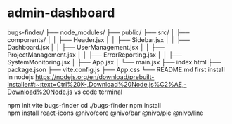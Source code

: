 # admin-dashboard

bugs-finder/
├── node_modules/
├── public/
├── src/
│   ├── components/
│   │   ├── Header.jsx
│   │   ├── Sidebar.jsx
│   │   ├── Dashboard.jsx
│   │   ├── UserManagement.jsx
│   │   ├── ProjectManagement.jsx
│   │   ├── ErrorReporting.jsx
│   │   ├── SystemMonitoring.jsx
│   ├── App.jsx
│   └── main.jsx
├── index.html
├── package.json
├── vite.config.js
├── App.css
└── README.md
first install in nodejs https://nodejs.org/en/download/prebuilt-installer#:~:text=Ctrl%20K-,Download%20Node.js%C2%AE,-Download%20Node.js
vs code terminal 

npm init vite bugs-finder
cd ./bugs-finder
npm install  
npm install react-icons @nivo/core @nivo/bar @nivo/pie @nivo/line
